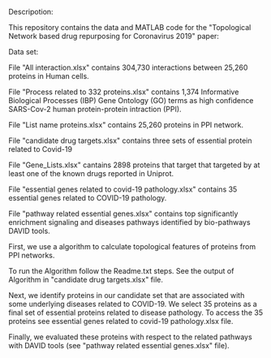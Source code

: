 Descripotion:

This repository contains the data and MATLAB code for the "Topological Network based drug repurposing for Coronavirus 2019" paper:

Data set:

File "All interaction.xlsx" contains 304,730 interactions between 25,260 proteins in Human cells.

File "Process related to 332 proteins.xlsx" contains 1,374 Informative Biological Processes (IBP) Gene Ontology (GO) terms as high confidence SARS-Cov-2 human protein-protein intraction (PPI).

File "List name proteins.xlsx" contains 25,260 proteins in PPI network.

File "candidate drug targets.xlsx" contains three sets of essential protein related to Covid-19

File "Gene_Lists.xlsx" cantains 2898 proteins that target that targeted by at least one of the known drugs reported in Uniprot.

File "essential genes related to covid-19 pathology.xlsx" contains 35 essential genes related to COVID-19 pathology.

File "pathway related essential genes.xlsx" contains top significantly enrichment signaling and diseases pathways identified by bio-pathways DAVID tools.


First, we use a algorithm to calculate topological features of proteins from PPI networks.

To run the Algorithm follow the Readme.txt steps. See the output of Algorithm in "candidate drug targets.xlsx" file.

Next, we identify proteins in our candidate set that are associated with some underlying diseases related to COVID-19.
We select 35 proteins as a final set of essential proteins related to disease pathology.
 To access the 35 proteins see essential genes related to covid-19 pathology.xlsx file.

Finally, we evaluated these proteins with respect to the related pathways with DAVID tools (see "pathway related essential genes.xlsx" file).
